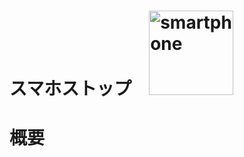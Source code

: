 # スマホストップ　<img width="135" alt="smartphone" src="https://user-images.githubusercontent.com/66397379/211450179-5e8bd4d8-e814-4a52-b39c-56fd6911f238.png">

# 概要
